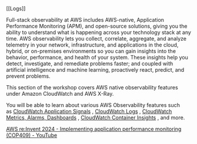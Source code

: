 [[Logs]]

Full-stack observability at AWS includes AWS-native, Application Performance Monitoring (APM), and open-source solutions, giving you the ability to understand what is happening across your technology stack at any time. AWS observability lets you collect, correlate, aggregate, and analyze telemetry in your network, infrastructure, and applications in the cloud, hybrid, or on-premises environments so you can gain insights into the behavior, performance, and health of your system. These insights help you detect, investigate, and remediate problems faster; and coupled with artificial intelligence and machine learning, proactively react, predict, and prevent problems.

This section of the workshop covers AWS native observability features under Amazon CloudWatch and AWS X-Ray.

You will be able to learn about various AWS Observability features such as [CloudWatch Application Signals](https://docs.aws.amazon.com/AmazonCloudWatch/latest/monitoring/CloudWatch-Application-Monitoring-Sections.html) , [CloudWatch Logs](https://docs.aws.amazon.com/AmazonCloudWatch/latest/logs/WhatIsCloudWatchLogs.html) , [CloudWatch Metrics, Alarms, Dashboards](https://docs.aws.amazon.com/AmazonCloudWatch/latest/monitoring/CloudWatch_Dashboards.html) , [CloudWatch Container Insights](https://docs.aws.amazon.com/AmazonCloudWatch/latest/monitoring/ContainerInsights.html) , and more.

[AWS re:Invent 2024 - Implementing application performance monitoring (COP409) - YouTube](https://youtu.be/cC8GihGhkoY)

